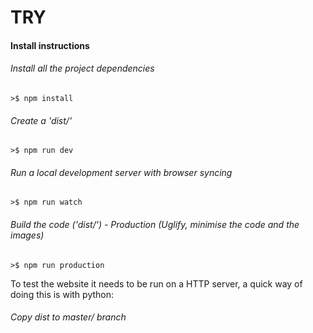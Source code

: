 # TRY

#### Install instructions
###### Install all the project dependencies
```>$ npm install ```

###### Create a 'dist/'
```>$ npm run dev```

###### Run a local development server with browser syncing
```>$ npm run watch ```

###### Build the code ('dist/')  - Production (Uglify, minimise the code and the images)
```>$ npm run production ```

To test the website it needs to be run on a HTTP server, a quick way of doing this is with python:

###### Copy dist to master/ branch
